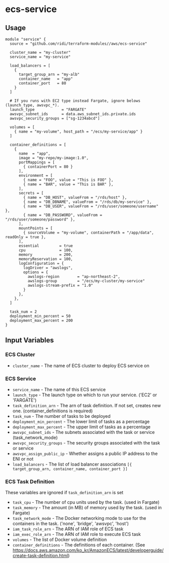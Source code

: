 # ecs-service

## Usage

```hcl
module "service" {
  source = "github.com/ridi/terraform-modules//aws/ecs-service"

  cluster_name = "my-cluster"
  service_name = "my-service"

  load_balancers = [
    {
      target_group_arn = "my-alb"
      container_name   = "app"
      container_port   = 80
    }
  ]

  # If you runs with EC2 type instead Fargate, ignore belows (launch_type, awsvpc_*).
  launch_type            = "FARGATE"
  awsvpc_subnet_ids      = data.aws_subnet_ids.private.ids
  awsvpc_security_groups = ["sg-1234abcd"]

  volumes = [
    { name = "my-volume", host_path = "/ecs/my-service/app" }
  ]

  container_definitions = [
    {
      name  = "app",
      image = "my-repo/my-image:1.0",
      portMappings = [
        { containerPort = 80 }
      ],
      environment = [
        { name = "FOO", value = "This is FOO" },
        { name = "BAR", value = "This is BAR" },
      ],
      secrets = [
        { name = "DB_HOST", valueFrom = "/rds/host" },
        { name = "DB_DBNAME", valueFrom = "/rds/db/my-service" },
        { name = "DB_USER", valueFrom = "/rds/user/someone/username" },
        { name = "DB_PASSWORD", valueFrom = "/rds/user/someone/password" },
      ],
      mountPoints = [
        { sourceVolume = "my-volume", containerPath = "/app/data", readOnly = true },
      ],
      essential         = true
      cpu               = 100,
      memory            = 200,
      memoryReservation = 100,
      logConfiguration = {
        logDriver = "awslogs",
        options = {
          awslogs-region        = "ap-northeast-2",
          awslogs-group         = "/ecs/my-cluster/my-service"
          awslogs-stream-prefix = "1.0"
        }
      },
    },
  ]

  task_num = 2
  deployment_min_percent = 50
  deployment_max_percent = 200
}
```

## Input Variables

### ECS Cluster

- `cluster_name` - The name of ECS cluster to deploy ECS service on

### ECS Service

- `service_name` - The name of this ECS service
- `launch_type` - The launch type on which to run your service. ('EC2' or 'FARGATE')
- `task_definition_arn` - The arn of task definition. If not set, creates new one. (container_definitions is required)
- `task_num` - The number of tasks to be deployed
- `deployment_min_percent` - The lower limit of tasks as a percentage
- `deployment_max_percent` - The upper limit of tasks as a percentage
- `awsvpc_subnet_ids` - The subnets associated with the task or service (task_network_mode)
- `awsvpc_security_groups` - The security groups associated with the task or service
- `awsvpc_assign_public_ip` - Whether assigns a public IP address to the ENI or not
- `load_balancers` - The list of load balancer associations `[{ target_group_arn, container_name, container_port }]`

### ECS Task Definition

These variables are ignored if `task_definition_arn` is set

- `task_cpu` - The number of cpu units used by the task. (used in Fargate)
- `task_memory` - The amount (in MB) of memory used by the task. (used in Fargate)
- `task_network_mode` - The Docker networking mode to use for the containers in the task. ('none', 'bridge', 'awsvpc', 'host')
- `iam_task_role_arn` - The ARN of IAM role of ECS task
- `iam_exec_role_arn` - The ARN of IAM role to execute ECS task
- `volumes` - The list of Docker volume definition
- `container_definitions` - The definitions of each container. (See https://docs.aws.amazon.com/ko_kr/AmazonECS/latest/developerguide/create-task-definition.html)
